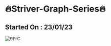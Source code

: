 # 🔥Striver-Graph-Series🔥
## Started On : 23/01/23 
![9PrC](https://user-images.githubusercontent.com/97447480/219885113-cb59e688-28e7-4f48-baf5-139d1f58c774.gif)
